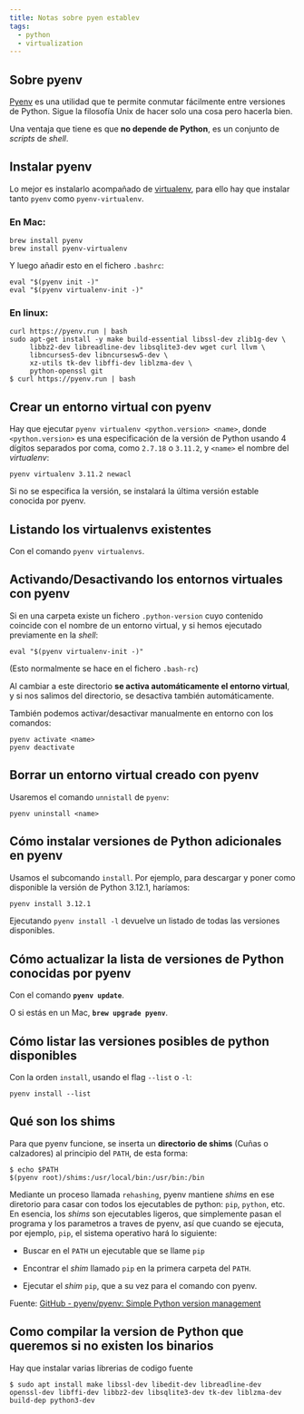 ```yaml
---
title: Notas sobre pyen establev
tags:
  - python
  - virtualization
---
```


## Sobre pyenv

[Pyenv](https://github.com/pyenv/pyenv#readme) es una utilidad que te permite
conmutar fácilmente entre versiones de Python. Sigue la filosofía Unix de hacer
solo una cosa pero hacerla bien.

Una ventaja que tiene es que **no depende de Python**, es un conjunto de
_scripts_ de _shell_.

## Instalar pyenv

Lo mejor es instalarlo acompañado de [virtualenv](https://virtualenv.pypa.io/en/latest/),
para ello hay que instalar tanto `pyenv` como `pyenv-virtualenv`.

### En Mac:

```shell
brew install pyenv
brew install pyenv-virtualenv
```

Y luego añadir esto en el fichero `.bashrc`: 

```
eval "$(pyenv init -)"
eval "$(pyenv virtualenv-init -)"
```

### En linux:

```shell
curl https://pyenv.run | bash
sudo apt-get install -y make build-essential libssl-dev zlib1g-dev \
     libbz2-dev libreadline-dev libsqlite3-dev wget curl llvm \
     libncurses5-dev libncursesw5-dev \
     xz-utils tk-dev libffi-dev liblzma-dev \
     python-openssl git
$ curl https://pyenv.run | bash
```

## Crear un entorno virtual con pyenv

Hay que ejecutar `pyenv virtualenv <python.version> <name>`, donde
`<python.version>` es una especificación de la versión de Python usando 4
dígitos separados por coma, como `2.7.18` o `3.11.2`, y `<name>` el nombre del
_virtualenv_:

```shell
pyenv virtualenv 3.11.2 newacl
```

Si no se especifica la versión, se instalará la última versión estable conocida por
pyenv.

## Listando los virtualenvs existentes

Con el comando `pyenv virtualenvs`.


## Activando/Desactivando los entornos virtuales con pyenv

Si en una carpeta existe un fichero `.python-version`
cuyo contenido coincide con el nombre de un entorno virtual,
y si hemos ejecutado previamente en la _shell_:

`eval "$(pyenv virtualenv-init -)"`

(Esto normalmente se hace en el fichero `.bash-rc`)

Al cambiar a este directorio **se activa automáticamente el entorno virtual**,
y si nos salimos del directorio, se desactiva también automáticamente.

También podemos activar/desactivar manualmente en entorno
con los comandos:

```shell
pyenv activate <name>
pyenv deactivate
```

## Borrar un entorno virtual creado con pyenv

Usaremos el comando `unnistall` de `pyenv`:

```shell
pyenv uninstall <name>
```

## Cómo instalar versiones de Python adicionales en pyenv

Usamos el subcomando `install`. Por ejemplo, para descargar y poner como
disponible la versión de Python 3.12.1, haríamos:

```bash
pyenv install 3.12.1
```

Ejecutando `pyenv install -l` devuelve un listado de todas las versiones
disponibles.

## Cómo actualizar la lista de versiones de Python conocidas por pyenv

Con el comando **`pyenv update`**. 

O si estás en un Mac, **`brew upgrade pyenv`**.

## Cómo listar las versiones posibles de python disponibles

Con la orden `install`, usando el flag `--list` o `-l`:

```shell
pyenv install --list
```


## Qué son los shims

Para que pyenv funcione, se inserta un **directorio de shims** (Cuñas o
calzadores) al principio del `PATH`, de esta forma:

```shell
$ echo $PATH
$(pyenv root)/shims:/usr/local/bin:/usr/bin:/bin
```

Mediante un proceso llamada `rehashing`, pyenv mantiene _shims_ en ese diretorio para casar con todos los ejecutables de python: `pip`, `python`, etc. En esencia, los _shims_ son ejecutables ligeros, que simplemente pasan el programa y los parametros a traves de pyenv, así que cuando se ejecuta, por ejemplo, `pip`, el sistema operativo hará lo siguiente:

- Buscar en el `PATH` un ejecutable que se llame `pip`

- Encontrar el _shim_ llamado `pip` en la primera carpeta del `PATH`.

- Ejecutar el _shim_ `pip`, que a su vez para el comando con pyenv.

Fuente: 
[GitHub - pyenv/pyenv: Simple Python version management](https://github.com/pyenv/pyenv)

## Como compilar la version de Python que queremos si no existen los binarios

Hay que instalar varias librerias de codigo fuente

```shell
$ sudo apt install make libssl-dev libedit-dev libreadline-dev openssl-dev libffi-dev libbz2-dev libsqlite3-dev tk-dev liblzma-dev build-dep python3-dev
```

